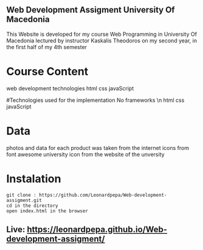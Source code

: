  ## Web Development Assigment University Of Macedonia
 This Website is developed for my course Web Programming in University Of Macedonia lectured by instructor Kaskalis Theodoros
 on my second year, in the first half of my 4th semester
 
 # Course Content
  web development technologies
  html
  css
  javaScript
  
  #Technologies used for the implementation 
  No frameworks \n
  html
  css
  javaScript
  
  # Data
  photos and data for each product was taken from the internet
  icons from font awesome
  university icon from the website of the unversity
  
  # Instalation
  ```terminal
  git clone : https://github.com/Leonardpepa/Web-development-assigment.git
  cd in the directory 
  open index.html in the browser
  ```
  
 ## Live: https://leonardpepa.github.io/Web-development-assigment/
